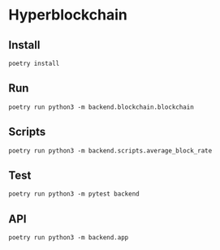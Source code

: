 # Hyperblockchain


## Install

```
poetry install
```

## Run

```
poetry run python3 -m backend.blockchain.blockchain
```

## Scripts

```
poetry run python3 -m backend.scripts.average_block_rate
```

## Test

```
poetry run python3 -m pytest backend
```

## API

```
poetry run python3 -m backend.app
```
